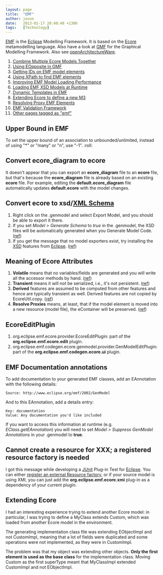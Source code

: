 ```yaml
---
layout: page
title:  "EMF"
author: jevon
date:   2013-02-17 20:40:48 +1300
tags:   [Technology]
---
```


[EMF](EMF.md) is the [Eclipse](Eclipse.md) Modelling Framework. It is based on the [Ecore](Ecore.md) metamodelling language. Also have a look at [GMF](GMF.md) for the Graphical Modelling Framework. Also see [openArchitectureWare](openArchitectureWare.md).

1. [Combine Multiple Ecore Models Together](Combine_Multiple_Ecore_Models_Together.md)
1. [Using EOpposite in GMF](Using_EOpposite_in_GMF.md)
1. [Getting IDs on EMF model elements](Getting_IDs_on_EMF_model_elements.md)
1. [Using XPath to find EMF elements](Using_XPath_to_find_EMF_elements.md)
1. [Improving EMF Model Loading Performance](Improving_EMF_Model_Loading_Performance.md)
1. [Loading EMF XSD Models at Runtime](Loading_EMF_XSD_Models_at_Runtime.md)
1. [Dynamic Templates in EMF](Dynamic_Templates_in_EMF.md)
1. <a href="http://www.ibm.com/developerworks/library/os-eclipse-emfmetamodel/index.html">Extending Ecore to define a new M3</a>
1. [Resolving Proxy EMF Elements](Resolving_Proxy_EMF_Elements.md)
1. [EMF Validation Framework](EMF_Validation_Framework.md)
1. <a href="http://www.delicious.com/jevonwright/emf" class="delicious">Other pages tagged as "emf"</a>

## Upper Bound in EMF
To set the upper bound of an association to unbounded/unlimited, instead of using "*" or "many" or "n", use "-1". :roll:

## Convert ecore_diagram to ecore
It doesn't appear that you can export an **ecore_diagram** file to an **ecore** file, but that's because the **ecore_diagram** file is already based on an existing **ecore** file. For example, editing the **default.ecore_diagram** file automatically updates **default.ecore** with the model changes.

## Convert ecore to xsd/[XML Schema](xml-schema.md)
1. Right click on the .genmodel and select Export Model, and you should be able to export it there.
1. If you set _Model > Generate Schema_ to _true_ in the .genmodel, the XSD files will be automatically generated when you Generate Model Code. (<a href="http://www.eclipsezone.com/eclipse/forums/t102204.html">ref</a>)
1. If you get the message that no model exporters exist, try installing the [XSD](xsd.md) features from [Eclipse](Eclipse.md). (<a href="http://dev.eclipse.org/newslists/news.eclipse.tools.emf/msg28789.html">ref</a>)

## Meaning of Ecore Attributes

1. **Volatile** means that no variables/fields are generated and you will write all the accessor methods by hand. (<a href="http://dev.eclipse.org/newslists/news.eclipse.tools.emf/msg23918.html">ref</a>)
1. **Transient** means it will not be serialized, i.e., it's not persistent. (<a href="http://dev.eclipse.org/newslists/news.eclipse.tools.emf/msg23918.html">ref</a>)
1. **Derived** features are assumed to be computed from other features and hence are typically transient as well.  Derived features are not copied by EcoreUtil.copy. (<a href="http://dev.eclipse.org/newslists/news.eclipse.tools.emf/msg23918.html">ref</a>)
1. **Resolve Proxies** means, at least, that if the model element is moved into a new resource (model file), the eContainer will be preserved. (<a href="http://dev.eclipse.org/mhonarc/newsLists/news.eclipse.tools.emf/msg43218.html">ref</a>)

## EcoreEditPlugin
1. org.eclipse.emf.ecore.provider.EcoreEditPlugin: part of the **org.eclipse.emf.ecore.edit** plugin.
1. org.eclipse.emf.codegen.ecore.genmodel.provider.GenModelEditPlugin: part of the **org.eclipse.emf.codegen.ecore.ui** plugin.

## EMF Documentation annotations
To add documentation to your generated EMF classes, add an EAnnotation with the following details:

`Source: http://www.eclipse.org/emf/2002/GenModel`

And to this EAnnotation, add a details entry:

```
Key: documentation
Value: Any documentation you'd like included
```

If you want to access this information at runtime (e.g. _EClass.getEAnnotation_) you will need to set _Model > Suppress GenModel Annotations_ in your .genmodel to **true**.

## Cannot create a resource for XXX; a registered resource factory is needed
I got this message while developing a [JUnit](junit.md) Plug-in Test for [Eclipse](Eclipse.md). You can either <a href="http://dev.eclipse.org/newslists/news.eclipse.tools.emf/msg00613.html">register an external Resource factory</a>, or if your source model is using XMI, you can just add the **org.eclipse.emf.ecore.xmi** plug-in as a dependency of your current plugin.

## Extending Ecore
I had an interesting experience trying to extend another Ecore model: in particular, I was trying to define a MyClass extends Custom, which was loaded from another Ecore model in the environment.

The generating implementation class file was extending EObjectImpl and not CustomImpl, meaning that a lot of fields were duplicated and some operations were not implemented, as they were in CustomImpl.

The problem was that my object was extending other objects. **Only the first element is used as the base class** for the implementation class. Moving Custom as the first superType meant that MyClassImpl extended CustomImpl and not EObjectImpl.
